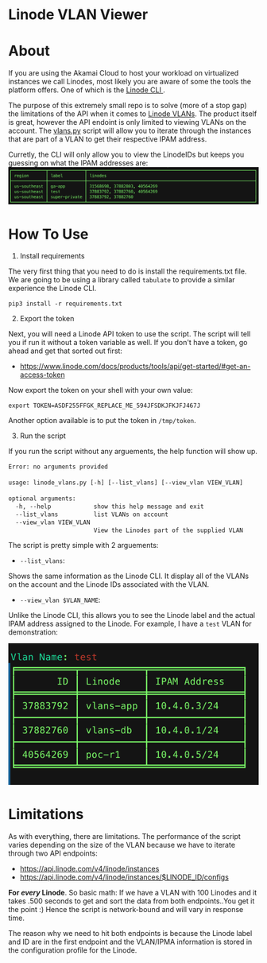 # Linode VLAN Viewer
# About

If you are using the Akamai Cloud to host your workload on virtualized instances we call Linodes, most likely you are aware of some the tools the platform offers. One of which is the [Linode CLI ](https://www.linode.com/products/cli/).


The purpose of this extremely small repo is to solve (more of a stop gap) the limitations of the API when it comes to [Linode VLANs](https://www.linode.com/products/vlan/). The product itself is great, however the API endoint is only limited to viewing VLANs on the account. The [vlans.py](https://github.com/n0vabyte/LinodeVlanViewer/scripts/vlans.py) script will allow you to iterate through the instances that are part of a VLAN to get their respective IPAM address.

Curretly, the CLI will only allow you to view the LinodeIDs but keeps you guessing on what the IPAM addresses are:
![](/images/vlanls.png)

# How To Use

1. Install requirements

The very first thing that you need to do is install the requirements.txt file. We are going to be using a library called `tabulate` to provide a similar experience the Linode CLI.

```
pip3 install -r requirements.txt
```

2. Export the token

Next, you will need a Linode API token to use the script. The script will tell you if run it without a token variable as well. If you don't have a token, go ahead and get that sorted out first:

- https://www.linode.com/docs/products/tools/api/get-started/#get-an-access-token

Now export the token on your shell with your own value:

```
export TOKEN=ASDF255FFGK_REPLACE_ME_594JFSDKJFKJFJ467J
```

Another option available is to put the token in `/tmp/token`.

3. Run the script

If you run the script without any arguements, the help function will show up. 

```
Error: no arguments provided

usage: linode_vlans.py [-h] [--list_vlans] [--view_vlan VIEW_VLAN]

optional arguments:
  -h, --help            show this help message and exit
  --list_vlans          list VLANs on account
  --view_vlan VIEW_VLAN
                        View the Linodes part of the supplied VLAN
```

The script is pretty simple with 2 arguements:

- `--list_vlans`:

Shows the same information as the Linode CLI. It display all of the VLANs on the account and the Linode IDs associated with the VLAN.

- `--view_vlan $VLAN_NAME`:

Unlike the Linode CLI, this allows you to see the Linode label and the actual IPAM address assigned to the Linode. For example, I have a `test` VLAN for demonstration:

![](/images/viewvlan.png)

# Limitations

As with everything, there are limitations. The performance of the script varies depending on the size of the VLAN because we have to iterate through two API endpoints:

- https://api.linode.com/v4/linode/instances
- https://api.linode.com/v4/linode/instances/$LINODE_ID/configs

**For *every* Linode**. So basic math: If we have a VLAN with 100 Linodes and it takes .500 seconds to get and sort the data from both endpoints..You get it the point :) Hence the script is network-bound and will vary in response time.

The reason why we need to hit both endpoints is because the Linode label and ID are in the first endpoint and the VLAN/IPMA information is stored in the configuration profile for the Linode.